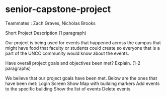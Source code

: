 # senior-capstone-project
Teammates : Zach Graves, Nicholas Brooks

Short Project Description (1 paragraph)
 
Our project is being used for events that happened across the campus that might have food that faculty or students could create so everyone that is a part of the UNCC community would know about the events.
 
 
Have overall project goals and objectives been met? Explain. (1-2 paragraphs)
 
We believe that our project goals have been met. Below are the ones that have been met:
Login Screen
Show Map with building markers
Add events to the specific building
Show the list of events
Delete events
